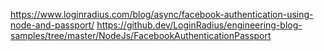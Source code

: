 https://www.loginradius.com/blog/async/facebook-authentication-using-node-and-passport/
https://github.dev/LoginRadius/engineering-blog-samples/tree/master/NodeJs/FacebookAuthenticationPassport
